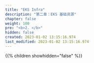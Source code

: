 ```yaml
---
title: "EKS Infra"
description: "第二章：EKS 基础资源"
chapter: false
weight: 100
pre: "<b>2. </b>"
hidden: false
created: 2023-01-02 13:15:16.974
last_modified: 2023-01-02 13:15:16.974
---
```


{{% children showhidden="false" %}}

